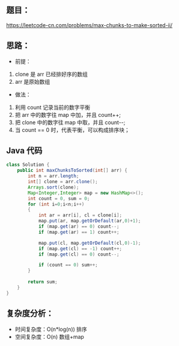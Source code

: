 ## 题目：
https://leetcode-cn.com/problems/max-chunks-to-make-sorted-ii/

## 思路：
- 前提：
1. clone 是 arr 已经排好序的数组
2. arr 是原始数组
- 做法：
1. 利用 count 记录当前的数字平衡
2. 把 arr 中的数字往 map 中加，并且 count++;
3. 把 clone 中的数字往 map 中取，并且 count--;
4. 当 count == 0 时，代表平衡，可以构成排序块；


## Java 代码
```java
class Solution {
    public int maxChunksToSorted(int[] arr) {
        int n = arr.length;
        int[] clone = arr.clone();
        Arrays.sort(clone);
        Map<Integer,Integer> map = new HashMap<>();
        int count = 0, sum = 0;
        for (int i=0;i<n;i++) 
        {
            int ar = arr[i], cl = clone[i];
            map.put(ar, map.getOrDefault(ar,0)+1);
            if (map.get(ar) == 0) count--;
            if (map.get(ar) == 1) count++;

            map.put(cl, map.getOrDefault(cl,0)-1);
            if (map.get(cl) == -1) count++;
            if (map.get(cl) == 0) count--;

            if (count == 0) sum++;
        }
        
        return sum;
    }
}
```

## 复杂度分析：
- 时间复杂度：O(n*log(n)) 排序
- 空间复杂度：O(n) 数组+map
